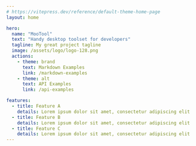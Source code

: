```yaml
---
# https://vitepress.dev/reference/default-theme-home-page
layout: home

hero:
  name: "MooTool"
  text: "Handy desktop toolset for developers"
  tagline: My great project tagline
  image: /assets/logo/logo-128.png
  actions:
    - theme: brand
      text: Markdown Examples
      link: /markdown-examples
    - theme: alt
      text: API Examples
      link: /api-examples

features:
  - title: Feature A
    details: Lorem ipsum dolor sit amet, consectetur adipiscing elit
  - title: Feature B
    details: Lorem ipsum dolor sit amet, consectetur adipiscing elit
  - title: Feature C
    details: Lorem ipsum dolor sit amet, consectetur adipiscing elit
---
```


